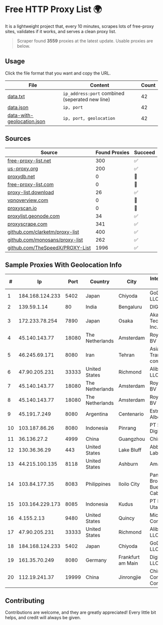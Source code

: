 
# Free HTTP Proxy List 🌍

It is a lightweight project that, every 10 minutes, scrapes lots of free-proxy sites, validates if it works, and serves a clean proxy list.


> Scraper found **3559** proxies at the latest update. Usable proxies are below.

## Usage

Click the file format that you want and copy the URL.


|File|Content|Count|
|----|-------|-----|
|[data.txt](https://raw.githubusercontent.com/themiralay/Proxy-List-World/master/data.txt)|`ip_address:port` combined (seperated new line)|42|
|[data.json](https://raw.githubusercontent.com/themiralay/Proxy-List-World/master/data.json)|`ip, port`|42|
|[data-with-geolocation.json](https://raw.githubusercontent.com/themiralay/Proxy-List-World/master/data-with-geolocation.json)|`ip, port, geolocation`|42|

## Sources

|Source|Found Proxies|Succeed|
|------|-------------|-------|
|[free-proxy-list.net](https://free-proxy-list.net)|300|✅|
|[us-proxy.org](https://www.us-proxy.org)|200|✅|
|[proxydb.net](http://proxydb.net)|0|🚫|
|[free-proxy-list.com](https://free-proxy-list.com/?page=&port=&type%5B%5D=http&type%5B%5D=https&up_time=0&search=Search)|0|🚫|
|[proxy-list.download](https://www.proxy-list.download/HTTP)|26|✅|
|[vpnoverview.com](https://vpnoverview.com/privacy/anonymous-browsing/free-proxy-servers)|0|🚫|
|[proxyscan.io](https://www.proxyscan.io)|0|🚫|
|[proxylist.geonode.com](https://proxylist.geonode.com/api/proxy-list?limit=300&page=1&sort_by=lastChecked&sort_type=desc&protocols=http,https)|34|✅|
|[proxyscrape.com](https://api.proxyscrape.com/v2/?request=displayproxies&protocol=http&timeout=10000&country=all&ssl=all&anonymity=all)|341|✅|
|[github.com/clarketm/proxy-list](https://raw.githubusercontent.com/clarketm/proxy-list/master/proxy-list-raw.txt)|400|✅|
|[github.com/monosans/proxy-list](https://raw.githubusercontent.com/monosans/proxy-list/main/proxies/http.txt)|262|✅|
|[github.com/TheSpeedX/PROXY-List](https://raw.githubusercontent.com/TheSpeedX/PROXY-List/master/http.txt)|1996|✅|


## Sample Proxies With Geolocation Info

|#|Ip|Port|Country|City|Internet Service Provider|
|-|--|----|-------|----|-------------------------|
|1|184.168.124.233|5402|Japan|Chiyoda|GoDaddy.com, LLC|
|2|139.59.1.14|80|India|Bengaluru|DIGITALOCEAN|
|3|172.233.78.254|7890|Japan|Osaka|Akamai Technologies, Inc.|
|4|45.140.143.77|18080|The Netherlands|Amsterdam|RoyaleHosting BV|
|5|46.245.69.171|8080|Iran|Tehran|Asiatech Data Transmission company|
|6|47.90.205.231|33333|United States|Richmond|Alibaba.com LLC|
|7|45.140.143.77|18080|The Netherlands|Amsterdam|RoyaleHosting BV|
|8|45.140.143.77|18080|The Netherlands|Amsterdam|RoyaleHosting BV|
|9|45.191.7.249|8080|Argentina|Centenario|Estrella Jorge Alberto|
|10|103.187.86.26|8080|Indonesia|Pinrang|PT Satunol Digital Teknologi|
|11|36.136.27.2|4999|China|Guangzhou|China Mobile|
|12|130.36.36.29|443|United States|Lake Bluff|Abbott Laboratories|
|13|44.215.100.135|8118|United States|Ashburn|Amazon.com|
|14|103.84.177.35|8083|Philippines|Iloilo City|Panay Broadband / Buenavista Cable TV., Inc.|
|15|103.164.229.173|8085|Indonesia|Kudus|PT Muria Data Utama|
|16|4.155.2.13|9480|United States|Quincy|Microsoft Corporation|
|17|47.90.205.231|33333|United States|Richmond|Alibaba.com LLC|
|18|184.168.124.233|5402|Japan|Chiyoda|GoDaddy.com, LLC|
|19|161.35.70.249|8080|Germany|Frankfurt am Main|DigitalOcean, LLC|
|20|112.19.241.37|19999|China|Jinrongjie|China Mobile Communications Corporation|



## Contributing

Contributions are welcome, and they are greatly appreciated! Every
little bit helps, and credit will always be given.

